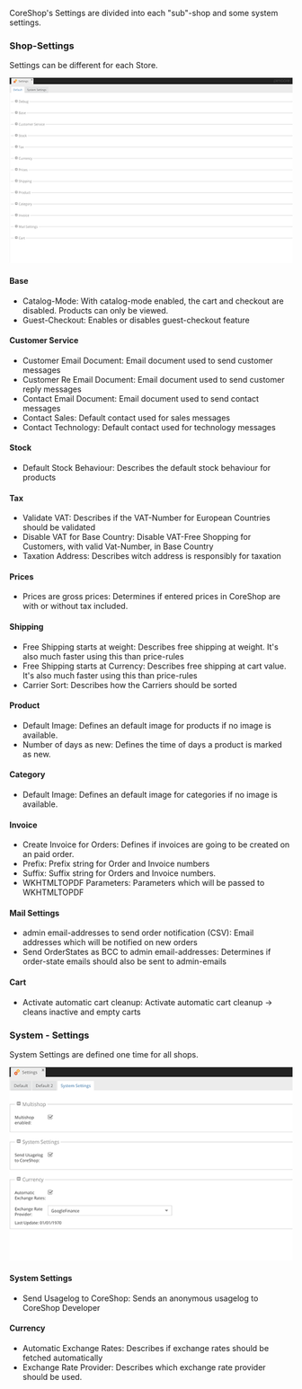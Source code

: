 CoreShop's Settings are divided into each "sub"-shop and some system settings.

### Shop-Settings

Settings can be different for each Store.

![Settings](img/settings-shop.png)

#### Base

- Catalog-Mode: With catalog-mode enabled, the cart and checkout are disabled. Products can only be viewed.
- Guest-Checkout: Enables or disables guest-checkout feature

#### Customer Service
 - Customer Email Document: Email document used to send customer messages
 - Customer Re Email Document: Email document used to send customer reply messages
 - Contact Email Document: Email document used to send contact messages
 - Contact Sales: Default contact used for sales messages
 - Contact Technology: Default contact used for technology messages

#### Stock
 - Default Stock Behaviour: Describes the default stock behaviour for products

#### Tax
 - Validate VAT: Describes if the VAT-Number for European Countries should be validated
 - Disable VAT for Base Country: Disable VAT-Free Shopping for Customers, with valid Vat-Number, in Base Country
 - Taxation Address: Describes witch address is responsibly for taxation

#### Prices
 - Prices are gross prices: Determines if entered prices in CoreShop are with or without tax included.

#### Shipping
 - Free Shipping starts at weight: Describes free shipping at weight. It's also much faster using this than price-rules
 - Free Shipping starts at Currency: Describes free shipping at cart value. It's also much faster using this than price-rules
 - Carrier Sort: Describes how the Carriers should be sorted

#### Product
 - Default Image: Defines an default image for products if no image is available.
 - Number of days as new: Defines the time of days a product is marked as new.

#### Category
 - Default Image: Defines an default image for categories if no image is available.

#### Invoice
 - Create Invoice for Orders: Defines if invoices are going to be created on an paid order.
 - Prefix: Prefix string for Order and Invoice numbers
 - Suffix: Suffix string for Orders and Invoice numbers.
 - WKHTMLTOPDF Parameters: Parameters which will be passed to WKHTMLTOPDF

#### Mail Settings
 - admin email-addresses to send order notification (CSV): Email addresses which will be notified on new orders
 - Send OrderStates as BCC to admin email-addresses: Determines if order-state emails should also be sent to admin-emails

#### Cart
 - Activate automatic cart cleanup: Activate automatic cart cleanup -> cleans inactive and empty carts

### System - Settings

System Settings are defined one time for all shops.

![System Settings](img/settings-system.png)

#### System Settings
 - Send Usagelog to CoreShop: Sends an anonymous usagelog to CoreShop Developer

#### Currency
 - Automatic Exchange Rates: Describes if exchange rates should be fetched automatically
 - Exchange Rate Provider: Describes which exchange rate provider should be used.